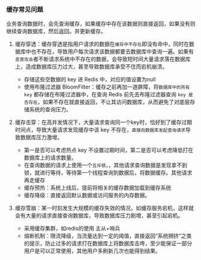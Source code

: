 ### 缓存常见问题

业务查询数据时，会先查询缓存，如果缓存中存在该数据则直接返回，如果没有则继续查询数据库，然后返回。并更新缓存。

1. 缓存穿透：缓存穿透是指用户请求的数据在`缓存中不存在`即没有命中，同时在数据库中也不存在，导致用户每次请求该数据都要去数据库中查询一遍。如果有`恶意攻击`者不断请求系统中不存在的数据，会导致短时间大量请求落在数据库上，造成数据库压力过大，甚至导致数据库承受不住而宕机崩溃。
   + 存储这些空数据的 key 进 Redis 中，对应的值设置为null
   + 使用布隆过滤器 BloomFilter：缓存之前再加一道屏障，将`数据库中的所有 key` 都存储在布隆过滤器中，在查询 Redis 前先去布隆过滤器查询 `key 是否存在`，如果不存在就直接返回，不让其访问数据库，从而避免了对底层存储系统的查询压力。

2. 缓存击穿：在高并发情况下，大量请求查询同一个key时，恰好到了缓存过期时间点，导致大量请求发现缓存中该 key 不存在，`直接向数据库发起查询请求`导致数据库压力激增。
   + 第一是否可以考虑热点 key 不设置过期时间，第二是否可以考虑降低打在数据库上的请求数量。
   + 在查询数据的请求上使用一个`互斥锁`，，其他请求查询数据是发现拿不到锁，就进行等待，等待第一个线程查询到数据后，将数据缓存。其他请求再走缓存
   + 缓存预热：系统上线后，提前将相关的缓存数据加载到缓存系统
   + 缓存降级：直接返回默认数据或访问服务的内存数据。

3. 缓存雪崩：某一时刻发生大规模的缓存失效的情况，如缓存服务宕机，这样就会有大量的请求直接查询数据库，导致数据库压力剧增，甚至引起宕机。
   + 采用缓存集群，如redis的使用 主从+哨兵
   + 熔断机制：限流降级，当流量达到一定的阈值，直接返回“系统拥挤”之类的提示，防止过多的请求打在数据库上将数据库击垮，至少能保证一部分用户是可以正常使用，其他用户多刷新几次也能得到结果。
